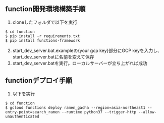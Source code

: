 ## function開発環境構築手順
1. cloneしたフォルダで以下を実行  
```  
$ cd function
$ pip install -r requirements.txt
$ pip install functions-framework
```
2. start_dev_server.bat.exampleの{your gcp key}部分にGCP keyを入力し、start_dev_server.batに名前を変えて保存
3. start_dev_server.batを実行。ローカルサーバーが立ち上がれば成功

## functionデプロイ手順
1. 以下を実行
```
$ cd function
$ gcloud functions deploy ramen_gacha --region=asia-northeast1 --entry-point=search_ramen --runtime python37 --trigger-http --allow-unauthenticated
```